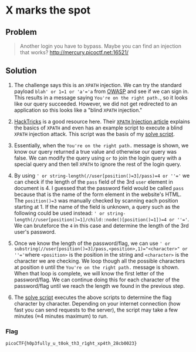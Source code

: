 # X marks the spot

## Problem

> Another login you have to bypass. Maybe you can find an injection that works? <http://mercury.picoctf.net:16521/>

## Solution

1. The challenge says this is an `XPATH` injection. We can try the standard payload `blah' or 1=1 or 'a'='a` from [OWASP](https://owasp.org/www-community/attacks/XPATH_Injection) and see if we can sign in. This results in a message saying `You're on the right path.`, so it looks like our query succeeded. However, we did not get redirected to an application so this looks like a "blind `XPATH` injection."

2. [HackTricks](https://book.hacktricks.xyz/pentesting-web/xpath-injection) is a good resource here. Their [`XPATH` Injection article](https://book.hacktricks.xyz/pentesting-web/xpath-injection) explains the basics of `XPATH` and even has an example script to execute a blind `XPATH` injection attack. This script was the basis of my [solve script](./script.py).

3. Essentially, when the `You're on the right path.` message is shown, we know our query returned a true value and otherwise our query was false. We can modify the query using `or` to join the login query with a special query and then tell `XPATH` to ignore the rest of the login query.

4. By using `' or string-length(//user[position()=3]/pass)=4 or ''='` we can check if the length of the `pass` field of the 3rd `user` element in document is 4. I guessed that the password field would be called `pass` because that is the name of the form element in the website's HTML. The `position()=3` was manually checked by scanning each position starting at 1. If the name of the field is unknown, a query such as the following could be used instead: `' or string-length(//user[position()=1]/child::node()[position()=1])=4 or ''='`. We can bruteforce the `4` in this case and determine the length of the 3rd user's password.

5. Once we know the length of the password/flag, we can use `' or substring(//user[position()=3]/pass,<position>,1)="<character>" or ''='`where `<position>` is the position in the string and `<character>` is the character we are checking. We loop though all the possible characters at position `0` until the `You're on the right path.` message is shown. When that loop is complete, we will know the first letter of the password/flag. We can continue doing this for each character of the password/flag until we reach the length we found in the previous step.

6. The [solve script](./script.py) executes the above scripts to determine the flag character by character. Depending on your internet connection (how fast you can send requests to the server), the script may take a few minutes (≈4 minutes maximum) to run.

### Flag

`picoCTF{h0p3fully_u_t0ok_th3_r1ght_xp4th_28cb0023}`
